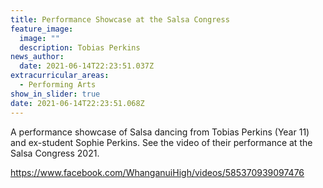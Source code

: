 ```yaml
---
title: Performance Showcase at the Salsa Congress
feature_image:
  image: ""
  description: Tobias Perkins
news_author:
  date: 2021-06-14T22:23:51.037Z
extracurricular_areas:
  - Performing Arts
show_in_slider: true
date: 2021-06-14T22:23:51.068Z
---
```

A performance showcase of Salsa dancing from Tobias Perkins (Year 11) and ex-student Sophie Perkins. See the video of their performance at the Salsa Congress 2021.

<https://www.facebook.com/WhanganuiHigh/videos/585370939097476>